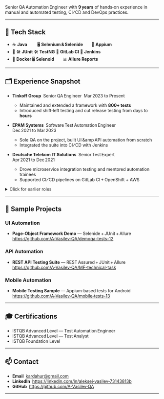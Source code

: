 Senior QA Automation Engineer with **9 years** of hands‑on experience in manual and automated testing, CI ⁄ CD and DevOps practices.

---

## 🔧 Tech Stack  

* ☕ **Java**    🖥 **Selenium & Selenide**  📱 **Appium**  
* 🧪 🛠 **JUnit** 🛠 **TestNG** 🔄 **GitLab CI** 🔄 **Jenkins**  
* 🐳 **Docker** 🖥 **Selenoid**  📊 **Allure Reports**

---

## 🗂 Experience Snapshot  

* **Tinkoff Group** Senior QA Engineer Mar 2023 to Present  
  * Maintained and extended a framework with **800+ tests**  
  * Introduced shift‑left testing and cut release testing from days to **hours**

* **EPAM Systems** Software Test Automation Engineer Dec 2021 to Mar 2023  
  * Sole QA on the project, built UI &amp API automation from scratch  
  * Integrated the suite into CI ⁄ CD with Jenkins

* **Deutsche Telekom IT Solutions** Senior Test Expert Apr 2021 to Dec 2021  
  * Drove microservice integration testing and mentored automation trainees  
  * Supported CI ⁄ CD pipelines on GitLab CI + OpenShift + AWS

<details>
  <summary>Click for earlier roles</summary>

  * **Test Expert** Mar 2020 to Mar 2021 
  * **Senior Test Engineer** Feb 2018 to Feb 2020  
  * **Test Engineer** Jul 2016 to Jan 2018  
  * **Junior Test Engineer** Dec 2015 to Jun 2016  
</details>

---

## 📌 Sample Projects

### UI Automation  
* **Page‑Object Framework Demo** — Selenide + JUnit + Allure  
  <https://github.com/A‑Vasilev‑QA/demoqa-tests-12>  

### API Automation  
* **REST API Testing Suite** — REST Assured + JUnit + Allure  
  <https://github.com/A‑Vasilev‑QA/MF-technical-task>  

### Mobile Automation  
* **Mobile Testing Sample** — Appium‑based tests for Android  
  <https://github.com/A‑Vasilev‑QA/mobile‑tests-13>  

---

## 🎓 Certifications  

* ISTQB Advanced Level — Test Automation Engineer  
* ISTQB Advanced Level — Test Analyst  
* ISTQB Foundation Level  

---

## 📫 Contact  

* **Email** kardahur@gmail.com  
* **LinkedIn** <https://linkedin.com/in/aleksei‑vasilev‑73143813b>  
* **GitHub** <https://github.com/A‑Vasilev‑QA>

---
